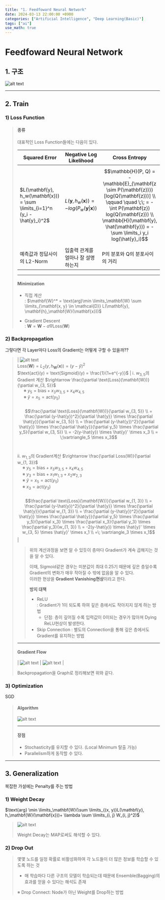 ```yaml
---
title: "1. Feedfoward Neural Network"
date: 2024-03-13 22:00:00 +0900
categories: ["Artificial Intelligence", "Deep Learning(Basic)"]
tags: ["ai"]
use_math: true
---
```


# Feedfoward Neural Network

## 1. 구조

![alt text](/assets/img/post/deeplearning_basic/feedfoward_structure.png)

---
## 2. Train 

### 1) Loss Function

> #### 종류
> 
> 대표적인 Loss Function들에는 다음이 있다.
> 
> | Squared Error | Negative Log Likelihood | Cross Entropy |
> | --- | --- | --- |
> | $L(\mathbf{y}, h_w(\mathbf{x})) = \sum \limits_{i=1}^n (y_i - \hat{y}_i)^2$ | $L(\mathbf{y}, h_w(\mathbf{x})) = - log (P_w(\mathbf{y} \vert \mathbf{x}))$ | $$\mathbb{H}(P, Q) = - \mathbb{E}_{\mathbf{z \sim P(\mathbf{z})}}[log(Q(\mathbf{z}))] \\ \qquad \quad \;\; = - \int P(\mathbf{z}) log(Q(\mathbf{z})) \\ \mathbb{H}(\mathbf{y}, \hat{\mathbf{y}}) = - \sum \limits_i y_i log(\hat{y}_i)$$ |
> | 예측값과 정답사이의 L2-Norm | 입출력 관계를 얼마나 잘 설명하는지 | P의 분포와 Q의 분포사이의 거리 |
>
> ---
> #### Minimization
>
> - 직접 계산<br>
> : $\mathbf{W}^* = \text{arg}\min \limits_\mathbf{W} \sum \limits_{\mathbf{x, y} \in \mathcal{D}} L(\mathbf{y}, \mathbf{h}_\mathbf{W}(\mathbf{x}))$
> 
> - Gradient Descent<br>
> : $\mathbf{W} = \mathbf{W} - \alpha \nabla \text{Loss}(\mathbf{W})$

### 2) Backpropagation

그렇다면 각 Layer마다 Loss의 Gradient는 어떻게 구할 수 있을까??

> | ![alt text](/assets/img/post/deeplearning_basic/backpropa_example.png)<br> $\text{Loss}(\mathbf{W}) = L_2(y, h_\mathbf{W}(\mathbf{x})) = (y-\hat{y})^2$<br>$\text{act}(y) = \text{Sigmoid}(y) = \frac{1}{1+e^{-y}}$ | ⅰ. $w_{3, 5}$의 Gradient 계산 $\rightarrow \frac{\partial \text{Loss}(\mathbf{W})}{\partial w_{3, 5}}$<br>$\quad$ ※ $y_5 = \text{bias} + x_3w_{3, 5} + x_4w_{4, 5}$<br>$\quad$ ※ $\hat{y} = x_5 = \text{act}(y_5)$<br><br> $$\frac{\partial \text{Loss}(\mathbf{W})}{\partial w_{3, 5}} \\ = \frac{\partial (y-\hat{y})^2}{\partial \hat{y}} \times \frac{\partial \hat{y}}{\partial w_{3, 5}} \\ = \frac{\partial (y-\hat{y})^2}{\partial \hat{y}} \times \frac{\partial \hat{y}}{\partial y_5} \times \frac{\partial y_5}{\partial w_{3, 5}} \\ = -2(y-\hat{y}) \times \hat{y}' \times x_3 \\ = \;\vartriangle_5 \times x_3$$<br><br>ⅱ. $w_{1, 3}$의 Gradient계산 $\rightarrow \frac{\partial Loss(W)}{\partial w_{1, 3}}$<br>$\quad$※ $y_5 = \text{bias} + x_3w_{3, 5} + x_4w_{4, 5}$<br>$\quad$※ $y_3 = \text{bias} +  x_1 w_{1, 3} + x_2 w_{2, 3}$<br>$\quad$※ $\hat{y} = x_5 = \text{act}(y_5)$<br>$\quad$※ $x_3 = \text{act}(y_3)$ <br><br> $$\frac{\partial \text{Loss}(\mathbf{W})}{\partial w_{1, 3}} \\ = \frac{\partial (y-\hat{y})^2}{\partial \hat{y}} \times \frac{\partial \hat{y}}{\partial w_{1, 3}} \\ = \frac{\partial (y-\hat{y})^2}{\partial \hat{y}} \times \frac{\partial \hat{y}}{\partial y_5} \times \frac{\partial y_5}{\partial x_3} \times \frac{\partial x_3}{\partial y_3} \times \frac{\partial y_3}{w_{1, 3}} \\ = -2(y-\hat{y}) \times \hat{y}' \times w_{3, 5} \times \hat{y}' \times x_1 \\ =\; \vartriangle_3 \times x_1$$ |
>
> 
>> 위의 계산과정을 보면 알 수 있듯이 층마다 Gradient가 계속 곱해지는 것을 알 수 있다.<br>
>> 
>> 이때, Sigmoid같은 경우는 미분값이 최대 0.25기 때문에 깊은 층일수록 Gradient의 변화가 매우 작아질 수 밖에 없음을 알 수 있다.<br>
>> 이러한 현상을 **Gradient Vanishing현상**이라고 한다.
>>
>> **방지 대책**
>> - ReLU<br>
>>   : Gradient가 1이 되도록 하여 깊은 층에서도 작아지지 않게 하는 방법
>>   - 단점: 층이 깊어질 수록 입력값이 0이되는 경우가 많아져 Dying ReLU현상이 발생한다.
>> - Skip Connection
>>   : 별도의 Connection을 통해 깊은 층에서도 Gradient를 유지하는 방법
> 
> ---
> #### Gradient Flow
>
> | ![alt text](/assets/img/post/deeplearning_basic/gradient_graph.png) | ![alt text](/assets/img/post/deeplearning_basic/gradientflow.png) |
>
> Backpropagation을 Graph로 정리해보면 위와 같다.

### 3) Optimization

SGD

> #### Algorithm
>
> ![alt text](/assets/img/post/deeplearning_basic/sgd_sudo.png)
>
> ---
> #### 장점
>
> - Stochasticity를 유지할 수 있다. (Local Minimum 탈출 가능)
> - Parallelism하게 동작할 수 있다.


---
## 3. Generalization

복잡한 가설에는 Penalty를 주는 방법

### 1) Weight Decay

$\text{arg} \min \limits_\mathbf{W}(\sum \limits_{(x, y)}L(\mathbf{y}, h_\mathbf{W}(\mathbf{x}))+ \lambda \sum \limits_{i, j} W_{i, j}^2)$

> ![alt text](/assets/img/post/deeplearning_basic/weightdecay_map.png)
> 
> Weight Decay는 MAP로써도 해석할 수 있다.

### 2) Drop Out

> 몇몇 노드를 일정 확률로 비활성화하여 각 노드들이 더 많은 정보를 학습할 수 있도록 하는 것
>
> - 매 학습마다 다른 구조의 모델이 학습되는데 때문에 Ensemble(Bagging)의 효과를 얻을 수 있다는 해석도 존재
>
> &#8251; Drop Connect: Node가 아닌 Weight를 Drop하는 방법